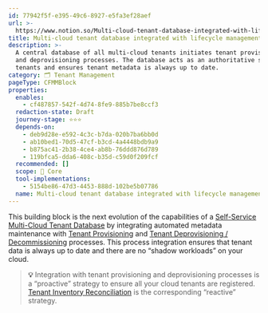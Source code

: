```yaml
---
id: 77942f5f-e395-49c6-8927-e5fa3ef28aef
url: >-
  https://www.notion.so/Multi-cloud-tenant-database-integrated-with-lifecycle-management-77942f5fe39549c68927e5fa3ef28aef
title: Multi-cloud tenant database integrated with lifecycle management
description: >-
  A central database of all multi-cloud tenants initiates tenant provisioning
  and deprovisioning processes. The database acts as an authoritative source of
  tenants and ensures tenant metadata is always up to date.
category: 🗂 Tenant Management
pageType: CFMMBlock
properties:
  enables:
    - cf487857-542f-4d74-8fe9-885b7be8ccf3
  redaction-state: Draft
  journey-stage: ⭐️⭐️⭐️
  depends-on:
    - deb9d28e-e592-4c3c-b7da-020b7ba6bb0d
    - ab10bed1-70d5-47cf-b3cd-4a4448bdb9a9
    - b875ac41-2b38-4ce4-ab8b-76ddd876d789
    - 119bfca5-dda6-408c-b35d-c59d0f209fcf
  recommended: []
  scope: 🏢 Core
  tool-implementations:
    - 5154be86-47d3-4453-888d-102be5b07786
  name: Multi-cloud tenant database integrated with lifecycle management
---
```


This building block is the next evolution of the capabilities of a [Self-Service Multi-Cloud Tenant Database](./self-service-multi-cloud-tenant-database.md) by integrating automated metadata maintenance with [Tenant Provisioning](./tenant-provisioning.md) and [Tenant Deprovisioning / Decommissioning](./tenant-deprovisioning-decommissioning.md) processes. This process integration ensures that tenant data is always up to date and there are no “shadow workloads” on your cloud. 

> **💡** Integration with tenant provisioning and deprovisioning processes is a “proactive” strategy to ensure all your cloud tenants are registered. [Tenant Inventory Reconciliation](./tenant-inventory-reconciliation.md) is the corresponding “reactive” strategy.


